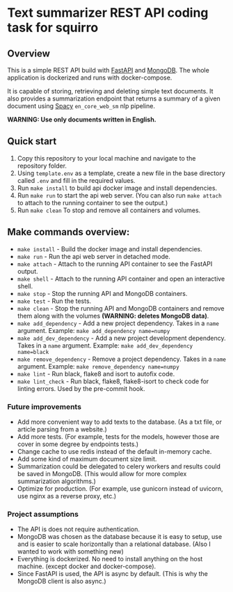 # Text summarizer REST API coding task for squirro

## Overview
This is a simple REST API build with [FastAPI](https://fastapi.tiangolo.com) and [MongoDB](https://www.mongodb.com/). The whole application is dockerized and runs with docker-compose.

It is capable of storing, retrieving and deleting simple text documents. It also provides a summarization endpoint that returns a summary of a given document using [Spacy](https://spacy.io/) `en_core_web_sm` nlp pipeline.

**WARNING: Use only documents written in English.**

## Quick start
1. Copy this repository to your local machine and navigate to the repository folder.
2. Using `template.env` as a template, create a new file in the base directory called `.env` and fill in the required values.
3. Run `make install` to build api docker image and install dependencies.
4. Run `make run` to start the api web server. (You can also run `make attach` to attach to the running container to see the output.)
5. Run `make clean` To stop and remove all containers and volumes.

## Make commands overview:
- `make install` - Build the docker image and install dependencies.
- `make run` - Run the api web server in detached mode.
- `make attach` - Attach to the running API container to see the FastAPI output.
- `make shell` - Attach to the running API container and open an interactive shell.
- `make stop` - Stop the running API and MongoDB containers.
- `make test` - Run the tests.
- `make clean` - Stop the running API and MongoDB containers and remove them along with the volumes **(WARNING: deletes MongoDB data)**.
- `make add_dependency` - Add a new project dependency. Takes in a `name` argument. Example: `make add_dependency name=numpy`
- `make add_dev_dependency` - Add a new project development dependency. Takes in a `name` argument. Example: `make add_dev_dependency name=black`
- `make remove_dependency` - Remove a project dependency. Takes in a `name` argument. Example: `make remove_dependency name=numpy`
- `make lint` - Run black, flake8 and isort to autofix code.
- `make lint_check` - Run black, flake8, flake8-isort to check code for linting errors. Used by the pre-commit hook.

### Future improvements
- Add more convenient way to add texts to the database. (As a txt file, or article parsing from a website.)
- Add more tests. (For example, tests for the models, however those are cover in some degree by endpoints tests.)
- Change cache to use redis instead of the default in-memory cache.
- Add some kind of maximum document size limit.
- Summarization could be delegated to celery workers and results could be saved in MongoDB. (This would allow for more complex summarization algorithms.)
- Optimize for production. (For example, use gunicorn instead of uvicorn, use nginx as a reverse proxy, etc.)

### Project assumptions
- The API is does not require authentication.
- MongoDB was chosen as the database because it is easy to setup, use and is easier to scale horizontally than a relational database. (Also I wanted to work with something new)
- Everything is dockerized. No need to install anything on the host machine. (except docker and docker-compose).
- Since FastAPI is used, the API is async by default. (This is why the MongoDB client is also async.)

